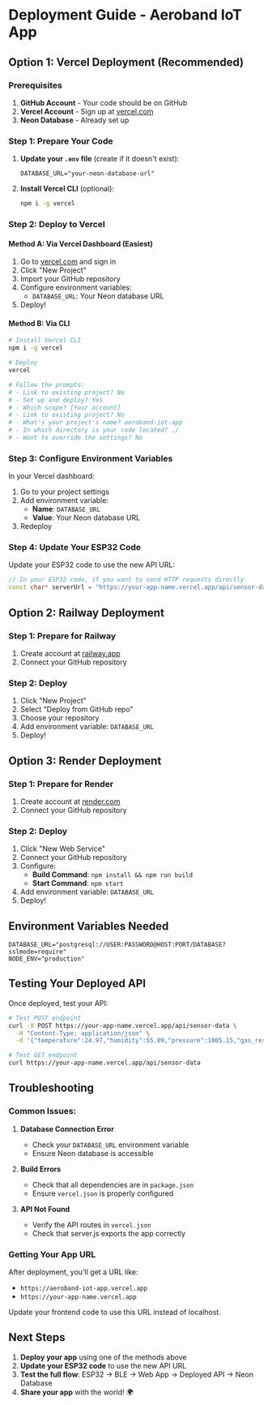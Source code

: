 # Deployment Guide - Aeroband IoT App

## Option 1: Vercel Deployment (Recommended)

### Prerequisites
1. **GitHub Account** - Your code should be on GitHub
2. **Vercel Account** - Sign up at [vercel.com](https://vercel.com)
3. **Neon Database** - Already set up

### Step 1: Prepare Your Code

1. **Update your `.env` file** (create if it doesn't exist):
   ```env
   DATABASE_URL="your-neon-database-url"
   ```

2. **Install Vercel CLI** (optional):
   ```bash
   npm i -g vercel
   ```

### Step 2: Deploy to Vercel

#### Method A: Via Vercel Dashboard (Easiest)
1. Go to [vercel.com](https://vercel.com) and sign in
2. Click "New Project"
3. Import your GitHub repository
4. Configure environment variables:
   - `DATABASE_URL`: Your Neon database URL
5. Deploy!

#### Method B: Via CLI
```bash
# Install Vercel CLI
npm i -g vercel

# Deploy
vercel

# Follow the prompts:
# - Link to existing project? No
# - Set up and deploy? Yes
# - Which scope? [Your account]
# - Link to existing project? No
# - What's your project's name? aeroband-iot-app
# - In which directory is your code located? ./
# - Want to override the settings? No
```

### Step 3: Configure Environment Variables

In your Vercel dashboard:
1. Go to your project settings
2. Add environment variable:
   - **Name**: `DATABASE_URL`
   - **Value**: Your Neon database URL
3. Redeploy

### Step 4: Update Your ESP32 Code

Update your ESP32 code to use the new API URL:

```cpp
// In your ESP32 code, if you want to send HTTP requests directly
const char* serverUrl = "https://your-app-name.vercel.app/api/sensor-data";
```

## Option 2: Railway Deployment

### Step 1: Prepare for Railway
1. Create account at [railway.app](https://railway.app)
2. Connect your GitHub repository

### Step 2: Deploy
1. Click "New Project"
2. Select "Deploy from GitHub repo"
3. Choose your repository
4. Add environment variable: `DATABASE_URL`
5. Deploy!

## Option 3: Render Deployment

### Step 1: Prepare for Render
1. Create account at [render.com](https://render.com)
2. Connect your GitHub repository

### Step 2: Deploy
1. Click "New Web Service"
2. Connect your GitHub repository
3. Configure:
   - **Build Command**: `npm install && npm run build`
   - **Start Command**: `npm start`
4. Add environment variable: `DATABASE_URL`
5. Deploy!

## Environment Variables Needed

```env
DATABASE_URL="postgresql://USER:PASSWORD@HOST:PORT/DATABASE?sslmode=require"
NODE_ENV="production"
```

## Testing Your Deployed API

Once deployed, test your API:

```bash
# Test POST endpoint
curl -X POST https://your-app-name.vercel.app/api/sensor-data \
  -H "Content-Type: application/json" \
  -d '{"temperature":24.97,"humidity":55.09,"pressure":1005.15,"gas_resistance":31.19,"ammonia":0.17,"pm1_0":19,"pm2_5":27,"pm10":27,"deviceId":"AerobandSensor","location":"lab","status":"ok"}'

# Test GET endpoint
curl https://your-app-name.vercel.app/api/sensor-data
```

## Troubleshooting

### Common Issues:

1. **Database Connection Error**
   - Check your `DATABASE_URL` environment variable
   - Ensure Neon database is accessible

2. **Build Errors**
   - Check that all dependencies are in `package.json`
   - Ensure `vercel.json` is properly configured

3. **API Not Found**
   - Verify the API routes in `vercel.json`
   - Check that server.js exports the app correctly

### Getting Your App URL

After deployment, you'll get a URL like:
- `https://aeroband-iot-app.vercel.app`
- `https://your-app-name.vercel.app`

Update your frontend code to use this URL instead of localhost.

## Next Steps

1. **Deploy your app** using one of the methods above
2. **Update your ESP32 code** to use the new API URL
3. **Test the full flow**: ESP32 → BLE → Web App → Deployed API → Neon Database
4. **Share your app** with the world! 🌍 